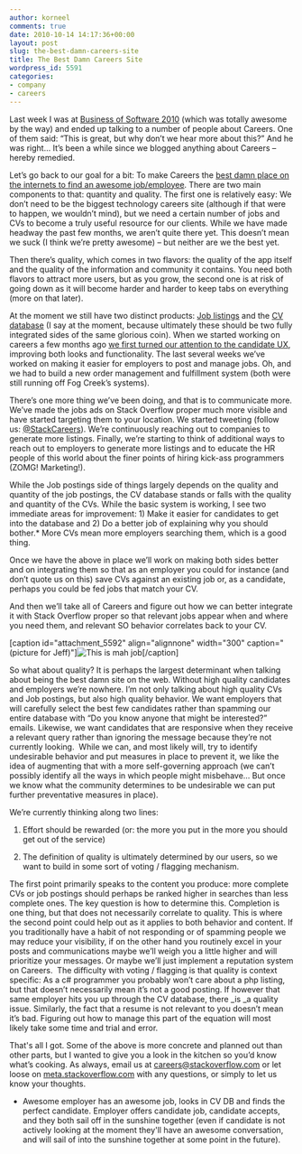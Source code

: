 ```yaml
---
author: korneel
comments: true
date: 2010-10-14 14:17:36+00:00
layout: post
slug: the-best-damn-careers-site
title: The Best Damn Careers Site
wordpress_id: 5591
categories:
- company
- careers
---
```


Last week I was at [Business of Software 2010](http://businessofsoftware.org) (which was totally awesome by the way) and ended up talking to a number of people about Careers. One of them said: “This is great, but why don’t we hear more about this?” And he was right… It’s been a while since we blogged anything about Careers – hereby remedied.

Let’s go back to our goal for a bit: To make Careers the [best damn place on the internets to find an awesome job/employee](http://careers.stackoverflow.com). There are two main components to that: quantity and quality. The first one is relatively easy: We don’t need to be the biggest technology careers site (although if that were to happen, we wouldn’t mind), but we need a certain number of jobs and CVs to become a truly useful resource for our clients. While we have made headway the past few months, we aren’t quite there yet. This doesn’t mean we suck (I think we’re pretty awesome) – but neither are we the best yet.

Then there’s quality, which comes in two flavors: the quality of the app itself and the quality of the information and community it contains. You need both flavors to attract more users, but as you grow, the second one is at risk of going down as it will become harder and harder to keep tabs on everything (more on that later).

At the moment we still have two distinct products: [Job listings](http://careers.stackoverflow.com/Jobs) and the [CV database](http://careers.stackoverflow.com/cv) (I say at the moment, because ultimately these should be two fully integrated sides of the same glorious coin). When we started working on careers a few months ago [we first turned our attention to the candidate UX](http://blog.stackoverflow.com/2010/06/careers-now-more-awesomer/), improving both looks and functionality. The last several weeks we’ve worked on making it easier for employers to post and manage jobs. Oh, and we had to build a new order management and fulfillment system (both were still running off Fog Creek’s systems).

There’s one more thing we’ve been doing, and that is to communicate more. We’ve made the jobs ads on Stack Overflow proper much more visible and have started targeting them to your location. We started tweeting (follow us: [@StackCareers](http://twitter.com/#!/stackcareers)). We’re continuously reaching out to companies to generate more listings. Finally, we’re starting to think of additional ways to reach out to employers to generate more listings and to educate the HR people of this world about the finer points of hiring kick-ass programmers (ZOMG! Marketing!).

While the Job postings side of things largely depends on the quality and quantity of the job postings, the CV database stands or falls with the quality and quantity of the CVs. While the basic system is working, I see two immediate areas for improvement: 1) Make it easier for candidates to get into the database and 2) Do a better job of explaining why you should bother.* More CVs mean more employers searching them, which is a good thing.

Once we have the above in place we’ll work on making both sides better and on integrating them so that as an employer you could for instance (and don’t quote us on this) save CVs against an existing job or, as a candidate, perhaps you could be fed jobs that match your CV.

And then we’ll take all of Careers and figure out how we can better integrate it with Stack Overflow proper so that relevant jobs appear when and where you need them, and relevant SO behavior correlates back to your CV.

[caption id="attachment_5592" align="alignnone" width="300" caption="(picture for Jeff)"]![This is mah job](/blog/images/2010-10-14-the-best-damn-careers-site/lolcat-job-300x236.jpg)[/caption]

So what about quality? It is perhaps the largest determinant when talking about being the best damn site on the web. Without high quality candidates and employers we’re nowhere. I’m not only talking about high quality CVs and Job postings, but also high quality behavior. We want employers that will carefully select the best few candidates rather than spamming our entire database with “Do you know anyone that might be interested?” emails. Likewise, we want candidates that are responsive when they receive a relevant query rather than ignoring the message because they’re not currently looking.  While we can, and most likely will, try to identify undesirable behavior and put measures in place to prevent it, we like the idea of augmenting that with a more self-governing approach (we can’t possibly identify all the ways in which people might misbehave… But once we know what the community determines to be undesirable we can put further preventative measures in place).

We’re currently thinking along two lines:



	
  1. Effort should be rewarded (or: the more you put in the more you should get out of the service)

	
  2. The definition of quality is ultimately determined by our users, so we want to build in some sort of voting / flagging mechanism.


The first point primarily speaks to the content you produce: more complete CVs or job postings should perhaps be ranked higher in searches than less complete ones. The key question is how to determine this. Completion is one thing, but that does not necessarily correlate to quality. This is where the second point could help out as it applies to both behavior and content. If you traditionally have a habit of not responding or of spamming people we may reduce your visibility, if on the other hand you routinely excel in your posts and communications maybe we’ll weigh you a little higher and will prioritize your messages. Or maybe we’ll just implement a reputation system on Careers.  The difficulty with voting / flagging is that quality is context specific: As a c# programmer you probably won’t care about a php listing, but that doesn’t necessarily mean it’s not a good posting. If however that same employer hits you up through the CV database, there _is _a quality issue. Similarly, the fact that a resume is not relevant to you doesn’t mean it’s bad. Figuring out how to manage this part of the equation will most likely take some time and trial and error.

That's all I got. Some of the above is more concrete and planned out than other parts, but I wanted to give you a look in the kitchen so you’d know what’s cooking. As always, email us at [careers@stackoverflow.com](mailto:careers@stackoverflow.com) or let loose on [meta.stackoverflow.com](http://meta.stackoverflow.com/) with any questions, or simply to let us know your thoughts.

* Awesome employer has an awesome job, looks in CV DB and finds the perfect candidate. Employer offers candidate job, candidate accepts, and they both sail off in the sunshine together (even if candidate is not actively looking at the moment they'll have an awesome conversation, and will sail of into the sunshine together at some point in the future).
